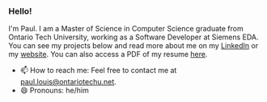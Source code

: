 ### Hello!
I'm Paul. I am a Master of Science in Computer Science graduate from Ontario Tech University, working as a Software Developer at Siemens EDA. You can see my projects below and read more about me on my [LinkedIn](https://www.linkedin.com/in/paullouis96/) or my [website](https://venomouscyanide.github.io/). You can also access a PDF of my resume [here](https://drive.google.com/file/d/19U3ENn-9hFv45RJLRfY_pMbAADGB7dpQ/view).
 
- 📫 How to reach me: Feel free to contact me at paul.louis@ontariotechu.net.
- 😄 Pronouns: he/him
